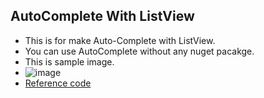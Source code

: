 ## AutoComplete With ListView

* This is for make Auto-Complete with ListView.
* You can use AutoComplete without any nuget pacakge.
* This is sample image.
* ![image](https://user-images.githubusercontent.com/108170898/197427817-dcf9b937-1089-4f54-a514-7d8d647b081b.png)
* [Reference code](https://www.c-sharpcorner.com/blogs/autocomplete-textfield-with-suggestion-dropdown-in-xamairn-forms)
